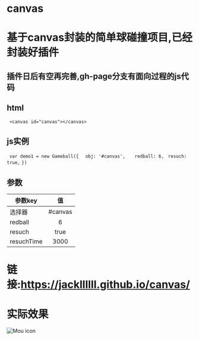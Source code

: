 # canvas
# 基于canvas封装的简单球碰撞项目,已经封装好插件
## 插件日后有空再完善,gh-page分支有面向过程的js代码
## html
`  <canvas id="canvas"></canvas> `

## js实例
`  var demo1 = new Gameball({ `
  `  obj: '#canvas',`
 `   redball: 6,`
   ` resuch: true,`
`}) `
## 参数
| 参数key       | 值           |
| ------------- |:-------------:| 
| 选择器      | #canvas | 
| redball      | 6      |   
| resuch | true     |      
| resuchTime | 3000     |  

# 链接:https://jackllllll.github.io/canvas/

# 实际效果
![Mou icon](https://github.com/Jackllllll/canvas/blob/master/demo.gif)
